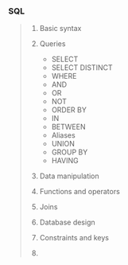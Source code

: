 ### SQL

> 1. Basic syntax
> 2. Queries
>    - SELECT
>    - SELECT DISTINCT
>    - WHERE
>    - AND
>    - OR
>    - NOT
>    - ORDER BY
>    - IN
>    - BETWEEN
>    - Aliases
>    - UNION
>    - GROUP BY
>    - HAVING
> 4. Data manipulation
> 5. Functions and operators
> 6. Joins
> 7. Database design
> 8. Constraints and keys
>
> 9. 
>
> 
